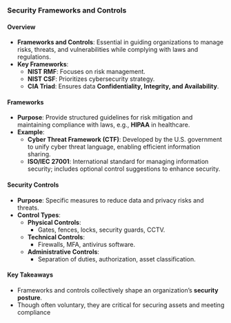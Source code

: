 ### Security Frameworks and Controls

#### Overview
- **Frameworks and Controls**: Essential in guiding organizations to manage risks, threats, and vulnerabilities while complying with laws and regulations.
- **Key Frameworks**:
  - **NIST RMF**: Focuses on risk management.
  - **NIST CSF**: Prioritizes cybersecurity strategy.
  - **CIA Triad**: Ensures data **Confidentiality, Integrity, and Availability**.

#### Frameworks
- **Purpose**: Provide structured guidelines for risk mitigation and maintaining compliance with laws, e.g., **HIPAA** in healthcare.
- **Example**: 
  - **Cyber Threat Framework (CTF)**: Developed by the U.S. government to unify cyber threat language, enabling efficient information sharing.
  - **ISO/IEC 27001**: International standard for managing information security; includes optional control suggestions to enhance security.

#### Security Controls
- **Purpose**: Specific measures to reduce data and privacy risks and threats.
- **Control Types**:
  - **Physical Controls**:
    - Gates, fences, locks, security guards, CCTV.
  - **Technical Controls**:
    - Firewalls, MFA, antivirus software.
  - **Administrative Controls**:
    - Separation of duties, authorization, asset classification.

#### Key Takeaways
- Frameworks and controls collectively shape an organization’s **security posture**.
- Though often voluntary, they are critical for securing assets and meeting compliance